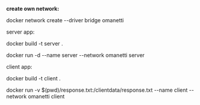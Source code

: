 **create own network:**

  docker network create --driver bridge omanetti

server app:

  docker build -t server .
  
  docker run -d --name server --network omanetti server


client app:

  docker build -t client .
  
  docker run -v $(pwd)/response.txt:/clientdata/response.txt --name client --network omanetti client
